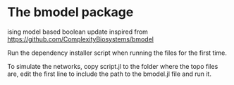# The bmodel package
ising model based boolean update inspired from https://github.com/ComplexityBiosystems/bmodel

Run the dependency installer script when running the files for the first time. 

To simulate the networks, copy script.jl to the folder where the topo files are, edit the first line to include the path to the bmodel.jl file and run it.


